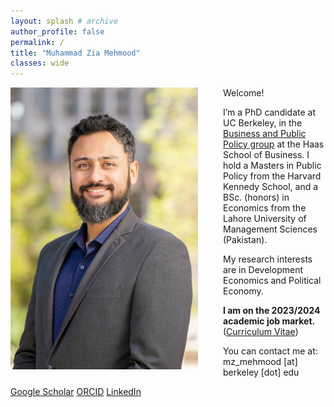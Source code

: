 ```yaml
---
layout: splash # archive
author_profile: false
permalink: /
title: "Muhammad Zia Mehmood"
classes: wide
---
```


<img src="/images/zia.jpg" width="300" align="left" style="display: block; margin-right: 40px;" /> 

Welcome!

I’m a PhD candidate at UC Berkeley, in the [Business and Public Policy group]("https://haas.berkeley.edu/bpp) at the Haas School of Business. I hold a Masters in Public Policy from the Harvard Kennedy School, and a BSc. (honors) in Economics from the Lahore University of Management Sciences (Pakistan).

My research interests are in Development Economics and Political Economy.

**I am on the 2023/2024 academic job market.** ([Curriculum Vitae](/assets/cv/zia_20220929_cv.pdf))

You can contact me at: mz_mehmood [at] berkeley [dot] edu

<i class="ai ai-google-scholar-square"></i> [Google Scholar](https://scholar.google.com/citations?hl=en&user=rVX87fYAAAAJ)
<i class="ai ai-orcid-square"></i> [ORCID](https://orcid.org/0000-0002-3906-3231)
<i class="fab fa-fw fa-linkedin"></i> [LinkedIn](https://www.linkedin.com/in/muhammad-zia-mehmood-273b3932/)


